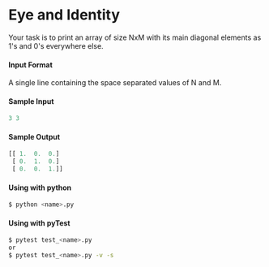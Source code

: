# Eye and Identity

Your task is to print an array of size NxM with its main diagonal elements as 1's and 0's everywhere else.



#### Input Format
A single line containing the space separated values of N and M. 

#### Sample Input
```python
3 3
```

#### Sample Output
```python
[[ 1.  0.  0.]
 [ 0.  1.  0.]
 [ 0.  0.  1.]]
```

#### Using with python
```bash
$ python <name>.py
```

#### Using with pyTest
```bash
$ pytest test_<name>.py
or
$ pytest test_<name>.py -v -s
```
